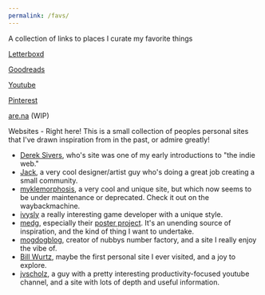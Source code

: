 ```yaml
---
permalink: /favs/
---
```

A collection of links to places I curate my favorite things

[Letterboxd](https://letterboxd.com/Ayyybel/)

[Goodreads](https://www.goodreads.com/user/show/144263322-ayyybel)

[Youtube](https://www.youtube.com/playlist?list=PL_uLZvIh40D-E9e6yMsdtTsA3E_9lEvRl)

[Pinterest](https://www.pinterest.com/othieisabel/)

[are.na](https://www.are.na/ayyybel-t/channels) (WIP)

Websites - Right here!
This is a small collection of peoples personal sites that I've drawn inspiration from in the past, or admire greatly!
- [Derek Sivers](https://sive.rs/), who's site was one of my early introductions to "the indie web."
- [Jack](https://jackis.online/), a very cool designer/artist guy who's doing a great job creating a small community.
- [myklemorphosis](https://b0kstudio.wixsite.com/blog), a very cool and unique site, but which now seems to be under maintenance or deprecated. Check it out on the waybackmachine.
- [ivysly](https://ivysly.com/) a really interesting game developer with a unique style.
- [medg](https://medg.com.ar), especially their [poster project](https://medg.com.ar/Posters-Project). It's an unending source of inspiration, and the kind of thing I want to undertake.
- [mogdogblog](https://www.mogdogblog.com/home), creator of nubbys number factory, and a site I really enjoy the vibe of.
- [Bill Wurtz](https://billwurtz.com/), maybe the first personal site I ever visited, and a joy to explore.
- [jvscholz](https://jvscholz.com), a guy with a pretty interesting productivity-focused youtube channel, and a site with lots of depth and useful information.